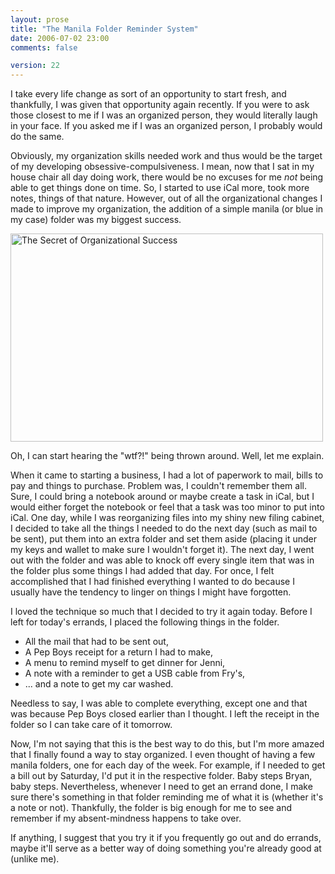 ```yaml
---
layout: prose
title: "The Manila Folder Reminder System"
date: 2006-07-02 23:00
comments: false

version: 22
---
```


I take every life change as sort of an opportunity to start fresh, and thankfully, I was given that opportunity again recently. If you were to ask those closest to me if I was an organized person, they would literally laugh in your face. If you asked me if I was an organized person, I probably would do the same.

Obviously, my organization skills needed work and thus would be the target of my developing obsessive-compulsiveness. I mean, now that I sat in my house chair all day doing work, there would be no excuses for me *not* being able to get things done on time. So, I started to use iCal more, took more notes, things of that nature. However, out of all the organizational changes I made to improve my organization, the addition of a simple manila (or blue in my case) folder was my biggest success.

[<img src="http://static.flickr.com/55/180534545_af67755b21.jpg" width="500" height="333" alt="The Secret of Organizational Success" />][1]

Oh, I can start hearing the "wtf?!" being thrown around. Well, let me explain.

When it came to starting a business, I had a lot of paperwork to mail, bills to pay and things to purchase. Problem was, I couldn't remember them all. Sure, I could bring a notebook around or maybe create a task in iCal, but I would either forget the notebook or feel that a task was too minor to put into iCal. One day, while I was reorganizing files into my shiny new filing cabinet, I decided to take all the things I needed to do the next day (such as mail to be sent), put them into an extra folder and set them aside (placing it under my keys and wallet to make sure I wouldn't forget it). The next day, I went out with the folder and was able to knock off every single item that was in the folder plus some things I had added that day. For once, I felt accomplished that I had finished everything I wanted to do because I usually have the tendency to linger on things I might have forgotten.

I loved the technique so much that I decided to try it again today. Before I left for today's errands, I placed the following things in the folder.

*   All the mail that had to be sent out,
*   A Pep Boys receipt for a return I had to make,
*   A menu to remind myself to get dinner for Jenni,
*   A note with a reminder to get a USB cable from Fry's,
*   ... and a note to get my car washed.

Needless to say, I was able to complete everything, except one and that was because Pep Boys closed earlier than I thought. I left the receipt in the folder so I can take care of it tomorrow.

Now, I'm not saying that this is the best way to do this, but I'm more amazed that I finally found a way to stay organized. I even thought of having a few manila folders, one for each day of the week. For example, if I needed to get a bill out by Saturday, I'd put it in the respective folder. Baby steps Bryan, baby steps. Nevertheless, whenever I need to get an errand done, I make sure there's something in that folder reminding me of what it is (whether it's a note or not). Thankfully, the folder is big enough for me to see and remember if my absent-mindness happens to take over.

If anything, I suggest that you try it if you frequently go out and do errands, maybe it'll serve as a better way of doing something you're already good at (unlike me).

[1]: http://www.flickr.com/photos/avalonstar/180534545/
